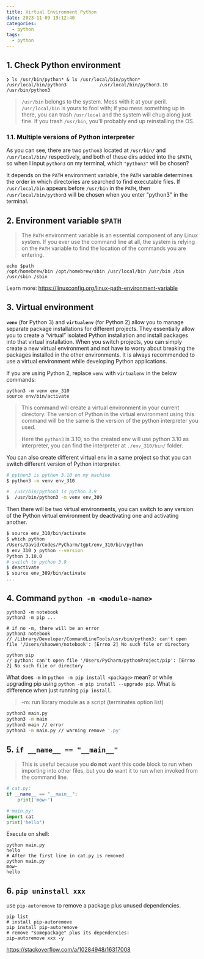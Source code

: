 ```yaml
---
title: Virtual Environment Python
date: 2023-11-09 19:12:40
categories:
  - python
tags:
  - python
---
```


## 1. Check Python environment

```shell
❯ ls /usr/bin/python* & ls /usr/local/bin/python*
/usr/local/bin/python3            /usr/local/bin/python3.10
/usr/bin/python3
```

> `/usr/bin` belongs to the system. Mess with it at your peril.
> `/usr/local/bin` is yours to fool with; if you mess something up in there, you can trash `/usr/local` and the system will chug along just fine. If you trash `/usr/bin`, you'll probably end up reinstalling the OS.

### 1.1. Multiple versions of Python interpreter

As you can see, there are two `python3` located at `/usr/bin/` and `/usr/local/bin/` respectively, and both of these dirs added into the `$PATH`, so when I input `python3` on my terminal, which `"python3"` will be chosen?

It depends on the `PATH` environment variable, the `PATH` variable determines the order in which directories are searched to find executable files. If `/usr/local/bin` appears before `/usr/bin` in the `PATH`, then `/usr/local/bin/python3` will be chosen when you enter "python3" in the terminal.

## 2. Environment variable `$PATH`

> The `PATH` environment variable is an essential component of any Linux system. If you ever use the command line at all, the system is relying on the `PATH` variable to find the location of the commands you are entering.

```shell
echo $path
/opt/homebrew/bin /opt/homebrew/sbin /usr/local/bin /usr/bin /bin /usr/sbin /sbin
```

Learn more: https://linuxconfig.org/linux-path-environment-variable

## 3. Virtual environment

**`venv`** (for Python 3) and **`virtualenv`** (for Python 2) allow you to manage separate package installations for different projects. They essentially allow you to create a “virtual” isolated Python installation and install packages into that virtual installation. When you switch projects, you can simply create a new virtual environment and not have to worry about breaking the packages installed in the other environments. It is always recommended to use a virtual environment while developing Python applications.

If you are using Python 2, replace `venv` with `virtualenv` in the below commands:

```shell
python3 -m venv env_310
source env/bin/activate
```
> This command will create a virtual environment in your current directory. The version of Python in the virtual environment using this command will be the same is the version of the python interpreter you used.
>
> Here the `python3` is 3.10, so the created env will use python 3.10 as interpreter, you can find the interpreter at `./env_310/bin/` folder. 

You can also create different virtual env in a same project so that you can switch different version of Python interpreter. 

```bash
# python3 is python 3.10 on my machine
$ python3 -m venv env_310

#  /usr/bin/python3 is python 3.9
$  /usr/bin/python3 -m venv env_309
```

Then there will be two virtual environments, you can switch to any version of the Python virtual environment by deactivating one and activating another.

```bash
$ source env_310/bin/activate
$ which python 
/Users/David/Codes/PyCharm/tgpt/env_310/bin/python
$ env_310 ❯ python --version      
Python 3.10.0
# switch to python 3.9
$ deactivate
$ source env_309/bin/activate
...
```

## 4. **Command `python -m <module-name>`**

```shell
python3 -m notebook
python3 -m pip ...

# if no -m, there will be an error
python3 notebook
// /Library/Developer/CommandLineTools/usr/bin/python3: can't open file '/Users/shaowen/notebook': [Errno 2] No such file or directory

python pip 
// python: can't open file '/Users/PyCharm/pythonProject/pip': [Errno 2] No such file or directory
```

What does `-m` in `python -m pip install <package>` mean? or while upgrading pip using `python -m pip install --upgrade pip`. What is difference when just running `pip install`.

> -m: run library module as a script (terminates option list)

```bash
python3 main.py
python3 -m main
python3 main // error
python3 -m main.py // warning remove '.py'
```

## 5. **`if __name__ == "__main__"`**

> This is useful because you **do not** want this code block to run when importing into other files, but you **do** want it to run when invoked from the command line.

```python
# cat.py:
if __name__ == "__main__":
    print('mow~')

# main.py:
import cat
print('hello')
```

Execute on shell:
```shell
python main.py
hello
# After the first line in cat.py is removed
python main.py
mow~
hello
```

## 6. `pip uninstall xxx` 

use `pip-autoremove` to remove a package plus unused dependencies.
```shell
pip list
# install pip-autoremove
pip install pip-autoremove
# remove "somepackage" plus its dependencies:
pip-autoremove xxx -y
```

https://stackoverflow.com/a/10284948/16317008

